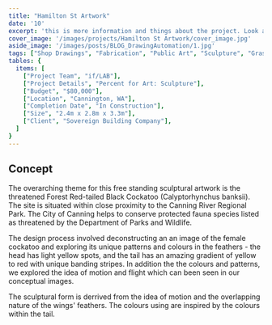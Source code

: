```yaml
---
title: "Hamilton St Artwork" 
date: '10'
excerpt: 'this is more information and things about the project. Look at this test, it is testing the length of the item'
cover_image: '/images/projects/Hamilton St Artwork/cover_image.jpg'
aside_image: '/images/posts/BLOG_DrawingAutomation/1.jpg'
tags: ["Shop Drawings", "Fabrication", "Public Art", "Sculpture", "Grasshopper", "Computational Design", "Rhino 3D"]
tables: {
  items: [
    ["Project Team", "if/LAB"],
    ["Project Details", "Percent for Art: Sculpture"],
    ["Budget", "$80,000"],
    ["Location", "Cannington, WA"],
    ["Completion Date", "In Construction"],
    ["Size", "2.4m x 2.8m x 3.3m"],
    ["Client", "Sovereign Building Company"],
  ]
}
---
```


## Concept

The overarching theme for this free standing sculptural artwork is the threatened Forest Red-tailed Black Cockatoo (Calyptorhynchus banksii). The site is situated within close proximity to the Canning River Regional Park. The City of Canning helps to conserve protected fauna species listed as threatened by the Department of Parks and Wildlife. 

The design process involved deconstructing an an image of the female cockatoo and exploring its unique patterns and colours in the feathers - the head has light yellow spots, and the tail has an amazing gradient of yellow to red with unique banding stripes. In addition the the colours and patterns, we explored the idea of motion and flight which can been seen in our conceptual images.

The sculptural form is derrived from the idea of motion and the overlapping nature of the wings' feathers. The colours using are inspired by the colours within the tail.


